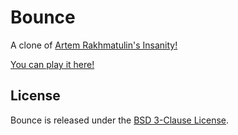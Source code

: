 Bounce
======

A clone of [Artem Rakhmatulin's Insanity!](https://itunes.apple.com/us/app/insanity!/id892935435)

[You can play it here!](http://import-this.github.io/bounce/)

## License
Bounce is released under the [BSD 3-Clause License](https://github.com/import-this/bounce/blob/master/LICENSE).
